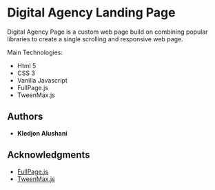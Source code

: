 # Digital Agency Landing Page
Digital Agency Page is a custom web page build on combining popular libraries to create a single scrolling and responsive web page.

Main Technologies:
<ul>
<li>
Html 5
</li>
<li>
CSS 3
</li>
<li>
Vanilla Javascript
</li>
<li>
FullPage.js
</li>
<li>
TweenMax.js
</li>
</ul>

## Authors

* **Kledjon Alushani** 

## Acknowledgments

* [FullPage.js](https://alvarotrigo.com/fullPage/) 
* [TweenMax.js](https://greensock.com/tweenmax/) 
